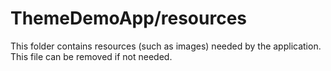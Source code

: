 # ThemeDemoApp/resources

This folder contains resources (such as images) needed by the application. This file can
be removed if not needed.
